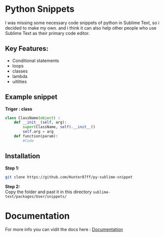 #  Python  Snippets
I was missing some necessary code snippets of python in Sublime Text, so i decided to make my own. and i think  it can also help other people who use Sublime Text as their primary code editor.

## Key Features:
- Conditional statements
- loops
- classes
- lambda
- uitlities
## Example snippet

**Triger : class**
```py
class ClassName(object) :
    def __init__(self, arg):
        super(ClassName, self).__init__()
        self.arg = arg
    def function(param):
        #Code
```

## Installation
**Step 1:**
```sh
git clone https://github.com/Hunter87ff/py-sublime-snippet
```

**Step 2:**<br>
Copy the folder and past it in this directory `sublime-text/packages/User/snippets/`

# Documentation
For more info you can vidit the docs here : [Documentation](https://github.com/Hunter87ff/py-sublime-snippet/blob/main/reference.md)

